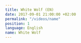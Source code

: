 ```yaml
---
title: White Wolf (EN)
date: 2017-09-01 21:00:00 +02:00
permalink: "/videos/name"
position: 1
language: English
name: White Wolf
---
```


